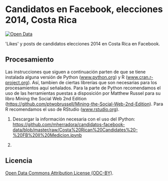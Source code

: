 # Candidatos en Facebook, elecciones 2014, Costa Rica #

[![Open Data](http://assets.okfn.org/images/ok_buttons/od_80x15_blue.png)](http://opendefinition.org/)

'Likes' y posts de candidatos elecciones 2014 en Costa Rica en Facebook.

## Procesamiento ##

Las instrucciones que siguen a continuación parten de que se tiene instalada alguna versión de Python (www.python.org) y R (www.cran.r-project.org). Así, tambien de ciertas librerías que son necesarias para los procesamientos aquí señalados. Para la parte de Python recomendamos el uso de las herramientas puestas a disposición por Matthew Russel para su libro Mining the Social Web 2nd Edition (https://github.com/ptwobrussell/Mining-the-Social-Web-2nd-Edition). Para R recomendamos el uso de RStudio (www.rstudio.org).

1. Descargar la información necesaria con el uso del IPython:
  https://github.com/mherradora/candidatos-facebook-data/blob/master/raw/Costa%20Rican%20Candidates%20-%20FB%20II%20Medicion.ipynb

2. 

## Licencia ##

[Open Data Commons Attribution License (ODC-BY)](http://opendatacommons.org/licenses/by/1.0/).

